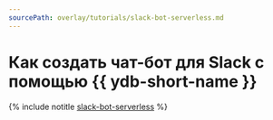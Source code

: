 ```yaml
---
sourcePath: overlay/tutorials/slack-bot-serverless.md
---
```


# Как создать чат-бот для Slack с помощью {{ ydb-short-name }}

{% include notitle [slack-bot-serverless](../../_tutorials/serverless/slack-bot-serverless.md) %}